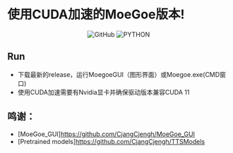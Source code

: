 # 使用CUDA加速的MoeGoe版本!

<p align="center">
	<img alt="GitHub" src="https://img.shields.io/github/license/cjyaddone/ChatWaifu?color=red">
	<img src="https://img.shields.io/badge/Python-3.7|8|9|10-green" alt="PYTHON" >
</p>

## Run
- 下载最新的release，运行MoegoeGUI（图形界面）或Moegoe.exe(CMD窗口)
- 使用CUDA加速需要有Nvidia显卡并确保驱动版本兼容CUDA 11


## <span id="915">鸣谢：</span>
- [MoeGoe_GUI]https://github.com/CjangCjengh/MoeGoe_GUI
- [Pretrained models]https://github.com/CjangCjengh/TTSModels

